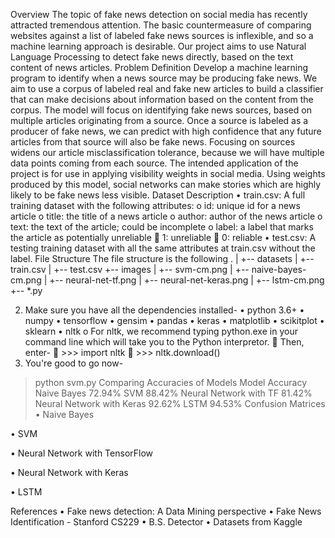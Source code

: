 Overview
The topic of fake news detection on social media has recently attracted tremendous attention. The basic countermeasure of comparing websites against a list of labeled fake news sources is inflexible, and so a machine learning approach is desirable. Our project aims to use Natural Language Processing to detect fake news directly, based on the text content of news articles.
Problem Definition
Develop a machine learning program to identify when a news source may be producing fake news. We aim to use a corpus of labeled real and fake new articles to build a classifier that can make decisions about information based on the content from the corpus. The model will focus on identifying fake news sources, based on multiple articles originating from a source. Once a source is labeled as a producer of fake news, we can predict with high confidence that any future articles from that source will also be fake news. Focusing on sources widens our article misclassification tolerance, because we will have multiple data points coming from each source.
The intended application of the project is for use in applying visibility weights in social media. Using weights produced by this model, social networks can make stories which are highly likely to be fake news less visible.
Dataset Description
•	train.csv: A full training dataset with the following attributes:
o	id: unique id for a news article
o	title: the title of a news article
o	author: author of the news article
o	text: the text of the article; could be incomplete
o	label: a label that marks the article as potentially unreliable
	1: unreliable
	0: reliable
•	test.csv: A testing training dataset with all the same attributes at train.csv without the label.
File Structure
The file structure is the following
.
|
+-- datasets
|   +-- train.csv
|   +-- test.csv
+-- images
|   +-- svm-cm.png
|   +-- naive-bayes-cm.png
|   +-- neural-net-tf.png
|   +-- neural-net-keras.png
|   +-- lstm-cm.png
+-- *.py

2.	Make sure you have all the dependencies installed-
•	python 3.6+
•	numpy
•	tensorflow
•	gensim
•	pandas
•	keras
•	matplotlib
•	scikitplot
•	sklearn
•	nltk
o	For nltk, we recommend typing python.exe in your command line which will take you to the Python interpretor.
	Then, enter-
	>>> import nltk
	>>> nltk.download()
3.	You're good to go now-
> python svm.py
Comparing Accuracies of Models
Model	Accuracy
Naive Bayes	72.94%
SVM	88.42%
Neural Network with TF	81.42%
Neural Network with Keras	92.62%
LSTM	94.53%
Confusion Matrices
•	Naive Bayes
 
•	SVM
 
•	Neural Network with TensorFlow
 
•	Neural Network with Keras
 
•	LSTM
 
References
•	Fake news detection: A Data Mining perspective
•	Fake News Identification - Stanford CS229
•	B.S. Detector
•	Datasets from Kaggle

